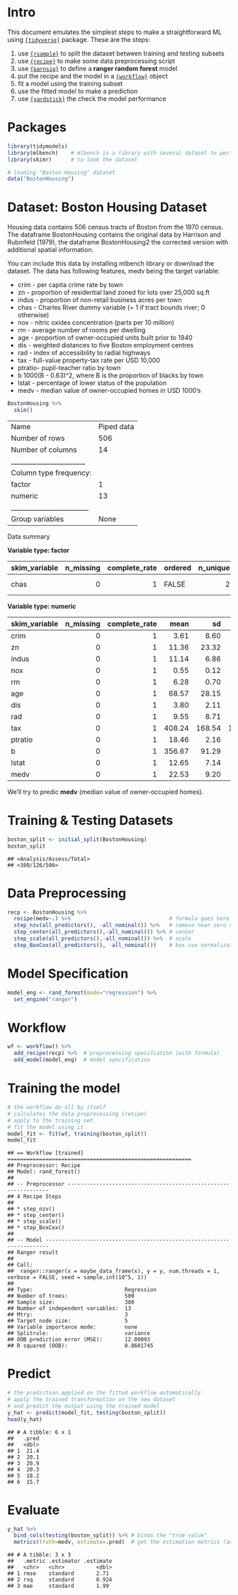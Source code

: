 Intro
=====

This document emulates the simplest steps to make a straightforward ML
using [`{tidyverse}`](https://www.tidymodels.org/) package. These are
the steps:

1.  use [`{rsample}`](https://rsample.tidymodels.org/) to split the
    dataset between training and testing subsets
2.  use [`{recipe}`](https://recipes.tidymodels.org/) to make some data
    preprocessing script
3.  use [`{parnsip}`](https://parsnip.tidymodels.org/) to define a
    **ranger random forest** model
4.  put the recipe and the model in a
    [`{workflow}`](https://workflows.tidymodels.org/) object
5.  fit a model using the training subset
6.  use the fitted model to make a prediction
7.  use [`{yardstick}`](https://yardstick.tidymodels.org/) the check the
    model performance

Packages
========

``` r
library(tidymodels)  
library(mlbench)    # mlbench is a library with several dataset to perform ML trainig
library(skimr)      # to look the dataset

# loading "Boston Housing" dataset
data("BostonHousing")
```

Dataset: Boston Housing Dataset
===============================

Housing data contains 506 census tracts of Boston from the 1970 census.
The dataframe BostonHousing contains the original data by Harrison and
Rubinfeld (1979), the dataframe BostonHousing2 the corrected version
with additional spatial information.

You can include this data by installing mlbench library or download the
dataset. The data has following features, medv being the target
variable:

-   crim - per capita crime rate by town
-   zn - proportion of residential land zoned for lots over 25,000 sq.ft
-   indus - proportion of non-retail business acres per town
-   chas - Charles River dummy variable (= 1 if tract bounds river; 0
    otherwise)
-   nox - nitric oxides concentration (parts per 10 million)
-   rm - average number of rooms per dwelling
-   age - proportion of owner-occupied units built prior to 1940
-   dis - weighted distances to five Boston employment centres
-   rad - index of accessibility to radial highways
-   tax - full-value property-tax rate per USD 10,000
-   ptratio- pupil-teacher ratio by town
-   b 1000(B - 0.63)^2, where B is the proportion of blacks by town
-   lstat - percentage of lower status of the population
-   medv - median value of owner-occupied homes in USD 1000’s

``` r
BostonHousing %>% 
  skim()
```

|                                                  |            |
|:-------------------------------------------------|:-----------|
| Name                                             | Piped data |
| Number of rows                                   | 506        |
| Number of columns                                | 14         |
| \_\_\_\_\_\_\_\_\_\_\_\_\_\_\_\_\_\_\_\_\_\_\_   |            |
| Column type frequency:                           |            |
| factor                                           | 1          |
| numeric                                          | 13         |
| \_\_\_\_\_\_\_\_\_\_\_\_\_\_\_\_\_\_\_\_\_\_\_\_ |            |
| Group variables                                  | None       |

Data summary

**Variable type: factor**

| skim_variable | n_missing | complete_rate | ordered | n_unique | top_counts    |
|:--------------|----------:|--------------:|:--------|---------:|:--------------|
| chas          |         0 |             1 | FALSE   |        2 | 0: 471, 1: 35 |

**Variable type: numeric**

| skim_variable | n_missing | complete_rate |   mean |     sd |     p0 |    p25 |    p50 |    p75 |   p100 | hist  |
|:--------------|----------:|--------------:|-------:|-------:|-------:|-------:|-------:|-------:|-------:|:------|
| crim          |         0 |             1 |   3.61 |   8.60 |   0.01 |   0.08 |   0.26 |   3.68 |  88.98 | ▇▁▁▁▁ |
| zn            |         0 |             1 |  11.36 |  23.32 |   0.00 |   0.00 |   0.00 |  12.50 | 100.00 | ▇▁▁▁▁ |
| indus         |         0 |             1 |  11.14 |   6.86 |   0.46 |   5.19 |   9.69 |  18.10 |  27.74 | ▇▆▁▇▁ |
| nox           |         0 |             1 |   0.55 |   0.12 |   0.38 |   0.45 |   0.54 |   0.62 |   0.87 | ▇▇▆▅▁ |
| rm            |         0 |             1 |   6.28 |   0.70 |   3.56 |   5.89 |   6.21 |   6.62 |   8.78 | ▁▂▇▂▁ |
| age           |         0 |             1 |  68.57 |  28.15 |   2.90 |  45.02 |  77.50 |  94.07 | 100.00 | ▂▂▂▃▇ |
| dis           |         0 |             1 |   3.80 |   2.11 |   1.13 |   2.10 |   3.21 |   5.19 |  12.13 | ▇▅▂▁▁ |
| rad           |         0 |             1 |   9.55 |   8.71 |   1.00 |   4.00 |   5.00 |  24.00 |  24.00 | ▇▂▁▁▃ |
| tax           |         0 |             1 | 408.24 | 168.54 | 187.00 | 279.00 | 330.00 | 666.00 | 711.00 | ▇▇▃▁▇ |
| ptratio       |         0 |             1 |  18.46 |   2.16 |  12.60 |  17.40 |  19.05 |  20.20 |  22.00 | ▁▃▅▅▇ |
| b             |         0 |             1 | 356.67 |  91.29 |   0.32 | 375.38 | 391.44 | 396.22 | 396.90 | ▁▁▁▁▇ |
| lstat         |         0 |             1 |  12.65 |   7.14 |   1.73 |   6.95 |  11.36 |  16.96 |  37.97 | ▇▇▅▂▁ |
| medv          |         0 |             1 |  22.53 |   9.20 |   5.00 |  17.02 |  21.20 |  25.00 |  50.00 | ▂▇▅▁▁ |

We’ll try to predic **medv** (median value of owner-occupied homes).

Training & Testing Datasets
===========================

``` r
boston_split <- initial_split(BostonHousing)
boston_split
```

    ## <Analysis/Assess/Total>
    ## <380/126/506>

Data Preprocessing
==================

``` r
recp <- BostonHousing %>% 
  recipe(medv~.) %>%                               # formula goes here
  step_nzv(all_predictors(), -all_nominal()) %>%   # remove near zero var
  step_center(all_predictors(),-all_nominal()) %>% # center 
  step_scale(all_predictors(),-all_nominal()) %>%  # scale
  step_BoxCox(all_predictors(), -all_nominal())    # box cox normalization
```

Model Specification
===================

``` r
model_eng <- rand_forest(mode="regression") %>% 
  set_engine("ranger")
```

Workflow
========

``` r
wf <- workflow() %>% 
  add_recipe(recp) %>%  # preprocessing specifiation (with formula)
  add_model(model_eng)  # model specification
```

Training the model
==================

``` r
# the workflow do all by itself
# calculates the data preprocessing (recipe)
# apply to the training set
# fit the model using it
model_fit <- fit(wf, training(boston_split)) 
model_fit
```

    ## == Workflow [trained] ==========================================================
    ## Preprocessor: Recipe
    ## Model: rand_forest()
    ## 
    ## -- Preprocessor ----------------------------------------------------------------
    ## 4 Recipe Steps
    ## 
    ## * step_nzv()
    ## * step_center()
    ## * step_scale()
    ## * step_BoxCox()
    ## 
    ## -- Model -----------------------------------------------------------------------
    ## Ranger result
    ## 
    ## Call:
    ##  ranger::ranger(x = maybe_data_frame(x), y = y, num.threads = 1,      verbose = FALSE, seed = sample.int(10^5, 1)) 
    ## 
    ## Type:                             Regression 
    ## Number of trees:                  500 
    ## Sample size:                      380 
    ## Number of independent variables:  13 
    ## Mtry:                             3 
    ## Target node size:                 5 
    ## Variable importance mode:         none 
    ## Splitrule:                        variance 
    ## OOB prediction error (MSE):       12.09093 
    ## R squared (OOB):                  0.8601745

Predict
=======

``` r
# the prediction applied on the fitted workflow automatically
# apply the trained transformation on the new dataset
# and predict the output using the trained model
y_hat <- predict(model_fit, testing(boston_split))
head(y_hat)
```

    ## # A tibble: 6 x 1
    ##   .pred
    ##   <dbl>
    ## 1  21.4
    ## 2  20.1
    ## 3  20.9
    ## 4  20.3
    ## 5  18.2
    ## 6  15.7

Evaluate
========

``` r
y_hat %>% 
  bind_cols(testing(boston_split)) %>% # binds the "true value"
  metrics(truth=medv, estimate=.pred)  # get the estimation metrics (automatically)
```

    ## # A tibble: 3 x 3
    ##   .metric .estimator .estimate
    ##   <chr>   <chr>          <dbl>
    ## 1 rmse    standard       2.71 
    ## 2 rsq     standard       0.924
    ## 3 mae     standard       1.99
